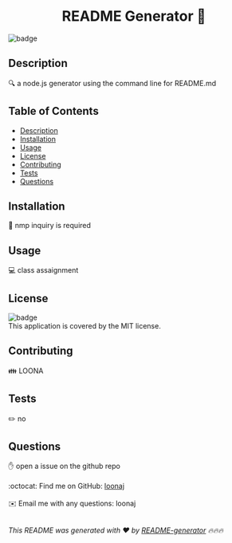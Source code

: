 
<h1 align="center">README Generator 👋</h1>

![badge](https://img.shields.io/badge/license-MIT-brightgreen)<br />

## Description
🔍 a node.js generator using the command line for README.md

## Table of Contents
- [Description](#description)
- [Installation](#installation)
- [Usage](#usage)
- [License](#license)
- [Contributing](#contributing)
- [Tests](#tests)
- [Questions](#questions)

## Installation
💾 nmp inquiry is required

## Usage
💻 class assaignment

## License
![badge](https://img.shields.io/badge/license-MIT-brightgreen)
<br />
This application is covered by the MIT license. 

## Contributing
👪 LOONA

## Tests
✏️ no

## Questions
✋ open a issue on the github repo<br />
<br />
:octocat: Find me on GitHub: [loonaj](https://github.com/loonaj)<br />
<br />
✉️ Email me with any questions: loonaj<br /><br />

_This README was generated with ❤️ by [README-generator](https://github.com/loonaj/README-Gen) 🔥🔥🔥_
  